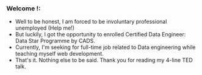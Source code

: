 ### Welcome !:
- Well to be honest, I am forced to be involuntary professional unemployed (Help me!)
- But luckily, I got the opportunity to enrolled Certified Data Engineer: Data Star Programme by CADS.
- Currently, I'm seeking for full-time job related to Data engineering while teaching myself web development.
- That's it. Nothing else to be said. Thank you for reading my 4-line TED talk.


